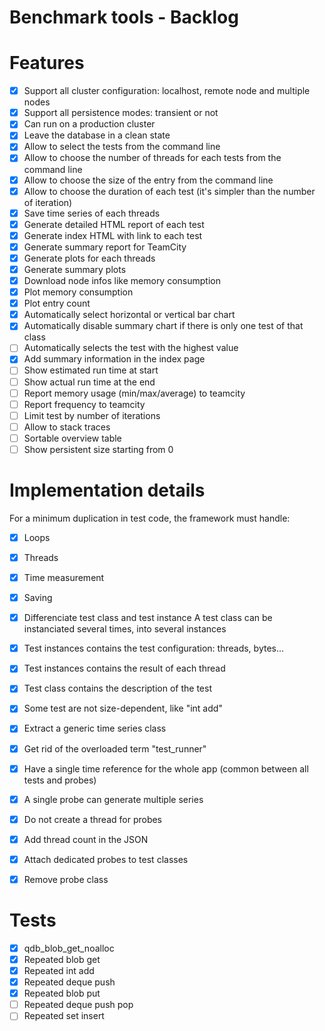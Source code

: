 Benchmark tools - Backlog
=========================

# Features

- [X] Support all cluster configuration: localhost, remote node and multiple nodes
- [X] Support all persistence modes: transient or not
- [X] Can run on a production cluster
- [X] Leave the database in a clean state 
- [X] Allow to select the tests from the command line
- [X] Allow to choose the number of threads for each tests from the command line
- [X] Allow to choose the size of the entry from the command line
- [X] Allow to choose the duration of each test (it's simpler than the number of iteration)
- [X] Save time series of each threads
- [X] Generate detailed HTML report of each test
- [X] Generate index HTML with link to each test
- [X] Generate summary report for TeamCity
- [X] Generate plots for each threads
- [X] Generate summary plots
- [X] Download node infos like memory consumption
- [X] Plot memory consumption
- [X] Plot entry count
- [X] Automatically select horizontal or vertical bar chart
- [X] Automatically disable summary chart if there is only one test of that class
- [ ] Automatically selects the test with the highest value
- [X] Add summary information in the index page
- [ ] Show estimated run time at start
- [ ] Show actual run time at the end
- [ ] Report memory usage (min/max/average) to teamcity
- [ ] Report frequency to teamcity
- [ ] Limit test by number of iterations
- [ ] Allow to stack traces
- [ ] Sortable overview table
- [ ] Show persistent size starting from 0

# Implementation details

For a minimum duplication in test code, the framework must handle:

- [X] Loops
- [X] Threads
- [X] Time measurement
- [X] Saving

- [X] Differenciate test class and test instance
  A test class can be instanciated several times, into several instances
- [X] Test instances contains the test configuration: threads, bytes...
- [X] Test instances contains the result of each thread
- [X] Test class contains the description of the test
- [X] Some test are not size-dependent, like "int add"
- [X] Extract a generic time series class
- [X] Get rid of the overloaded term "test_runner"
- [X] Have a single time reference for the whole app (common between all tests and probes)
- [X] A single probe can generate multiple series
- [X] Do not create a thread for probes
- [X] Add thread count in the JSON
- [X] Attach dedicated probes to test classes
- [X] Remove probe class

# Tests

- [X] qdb_blob_get_noalloc
- [X] Repeated blob get
- [X] Repeated int add
- [X] Repeated deque push
- [X] Repeated blob put
- [ ] Repeated deque push pop
- [ ] Repeated set insert
